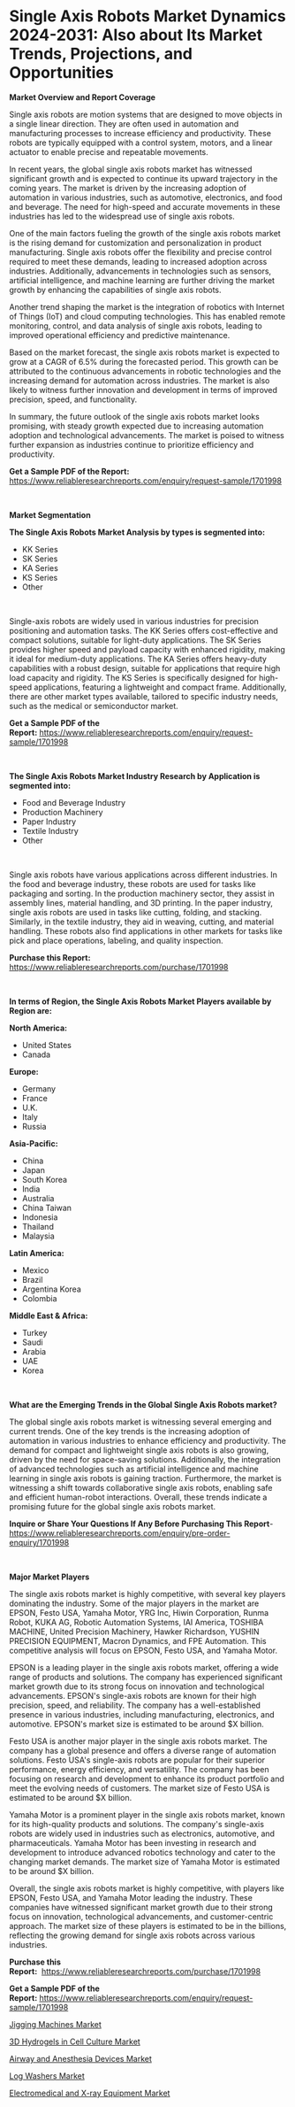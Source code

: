 <p><h1>Single Axis Robots Market Dynamics 2024-2031: Also about Its Market Trends, Projections, and Opportunities</h1></p><p><strong>Market Overview and Report Coverage</strong></p>
<p><p>Single axis robots are motion systems that are designed to move objects in a single linear direction. They are often used in automation and manufacturing processes to increase efficiency and productivity. These robots are typically equipped with a control system, motors, and a linear actuator to enable precise and repeatable movements.</p><p>In recent years, the global single axis robots market has witnessed significant growth and is expected to continue its upward trajectory in the coming years. The market is driven by the increasing adoption of automation in various industries, such as automotive, electronics, and food and beverage. The need for high-speed and accurate movements in these industries has led to the widespread use of single axis robots.</p><p>One of the main factors fueling the growth of the single axis robots market is the rising demand for customization and personalization in product manufacturing. Single axis robots offer the flexibility and precise control required to meet these demands, leading to increased adoption across industries. Additionally, advancements in technologies such as sensors, artificial intelligence, and machine learning are further driving the market growth by enhancing the capabilities of single axis robots.</p><p>Another trend shaping the market is the integration of robotics with Internet of Things (IoT) and cloud computing technologies. This has enabled remote monitoring, control, and data analysis of single axis robots, leading to improved operational efficiency and predictive maintenance.</p><p>Based on the market forecast, the single axis robots market is expected to grow at a CAGR of 6.5% during the forecasted period. This growth can be attributed to the continuous advancements in robotic technologies and the increasing demand for automation across industries. The market is also likely to witness further innovation and development in terms of improved precision, speed, and functionality.</p><p>In summary, the future outlook of the single axis robots market looks promising, with steady growth expected due to increasing automation adoption and technological advancements. The market is poised to witness further expansion as industries continue to prioritize efficiency and productivity.</p></p>
<p><strong>Get a Sample PDF of the Report:</strong> <a href="https://www.reliableresearchreports.com/enquiry/request-sample/1701998">https://www.reliableresearchreports.com/enquiry/request-sample/1701998</a></p>
<p>&nbsp;</p>
<p><strong>Market Segmentation</strong></p>
<p><strong>The Single Axis Robots Market Analysis by types is segmented into:</strong></p>
<p><ul><li>KK Series</li><li>SK Series</li><li>KA Series</li><li>KS Series</li><li>Other</li></ul></p>
<p>&nbsp;</p>
<p><p>Single-axis robots are widely used in various industries for precision positioning and automation tasks. The KK Series offers cost-effective and compact solutions, suitable for light-duty applications. The SK Series provides higher speed and payload capacity with enhanced rigidity, making it ideal for medium-duty applications. The KA Series offers heavy-duty capabilities with a robust design, suitable for applications that require high load capacity and rigidity. The KS Series is specifically designed for high-speed applications, featuring a lightweight and compact frame. Additionally, there are other market types available, tailored to specific industry needs, such as the medical or semiconductor market.</p></p>
<p><strong>Get a Sample PDF of the Report:</strong>&nbsp;<a href="https://www.reliableresearchreports.com/enquiry/request-sample/1701998">https://www.reliableresearchreports.com/enquiry/request-sample/1701998</a></p>
<p>&nbsp;</p>
<p><strong>The Single Axis Robots Market Industry Research by Application is segmented into:</strong></p>
<p><ul><li>Food and Beverage Industry</li><li>Production Machinery</li><li>Paper Industry</li><li>Textile Industry</li><li>Other</li></ul></p>
<p>&nbsp;</p>
<p><p>Single axis robots have various applications across different industries. In the food and beverage industry, these robots are used for tasks like packaging and sorting. In the production machinery sector, they assist in assembly lines, material handling, and 3D printing. In the paper industry, single axis robots are used in tasks like cutting, folding, and stacking. Similarly, in the textile industry, they aid in weaving, cutting, and material handling. These robots also find applications in other markets for tasks like pick and place operations, labeling, and quality inspection.</p></p>
<p><strong>Purchase this Report:</strong>&nbsp; <a href="https://www.reliableresearchreports.com/purchase/1701998">https://www.reliableresearchreports.com/purchase/1701998</a></p>
<p>&nbsp;</p>
<p><strong>In terms of Region, the Single Axis Robots Market Players available by Region are:</strong></p>
<p>
    <p> <strong> North America: </strong>
        <ul>
            <li>United States</li>
            <li>Canada</li>
        </ul>
        </p> 
    <p> <strong> Europe: </strong>
        <ul>
            <li>Germany</li>
            <li>France</li>
            <li>U.K.</li>
            <li>Italy</li>
            <li>Russia</li>
        </ul>
        </p> 
    <p> <strong> Asia-Pacific: </strong>
        <ul>
            <li>China</li>
            <li>Japan</li>
            <li>South Korea</li>
            <li>India</li>
            <li>Australia</li>
            <li>China Taiwan</li>
            <li>Indonesia</li>
            <li>Thailand</li>
            <li>Malaysia</li>
        </ul>
        </p> 
    <p> <strong> Latin America: </strong>
        <ul>
            <li>Mexico</li>
            <li>Brazil</li>
            <li>Argentina Korea</li>
            <li>Colombia</li>
        </ul>
        </p> 
    <p> <strong> Middle East & Africa: </strong>
        <ul>
            <li>Turkey</li>
            <li>Saudi</li>
            <li>Arabia</li>
            <li>UAE</li>
            <li>Korea</li>
        </ul>
    </p>
    </p>
<p>&nbsp;</p>
<p><strong>What are the Emerging Trends in the Global Single Axis Robots market?</strong></p>
<p><p>The global single axis robots market is witnessing several emerging and current trends. One of the key trends is the increasing adoption of automation in various industries to enhance efficiency and productivity. The demand for compact and lightweight single axis robots is also growing, driven by the need for space-saving solutions. Additionally, the integration of advanced technologies such as artificial intelligence and machine learning in single axis robots is gaining traction. Furthermore, the market is witnessing a shift towards collaborative single axis robots, enabling safe and efficient human-robot interactions. Overall, these trends indicate a promising future for the global single axis robots market.</p></p>
<p><strong>Inquire or Share Your Questions If Any Before Purchasing This Report</strong>- <a href="https://www.reliableresearchreports.com/enquiry/pre-order-enquiry/1701998">https://www.reliableresearchreports.com/enquiry/pre-order-enquiry/1701998</a></p>
<p>&nbsp;</p>
<p><strong>Major Market Players</strong></p>
<p><p>The single axis robots market is highly competitive, with several key players dominating the industry. Some of the major players in the market are EPSON, Festo USA, Yamaha Motor, YRG Inc, Hiwin Corporation, Runma Robot, KUKA AG, Robotic Automation Systems, IAI America, TOSHIBA MACHINE, United Precision Machinery, Hawker Richardson, YUSHIN PRECISION EQUIPMENT, Macron Dynamics, and FPE Automation. This competitive analysis will focus on EPSON, Festo USA, and Yamaha Motor.</p><p>EPSON is a leading player in the single axis robots market, offering a wide range of products and solutions. The company has experienced significant market growth due to its strong focus on innovation and technological advancements. EPSON's single-axis robots are known for their high precision, speed, and reliability. The company has a well-established presence in various industries, including manufacturing, electronics, and automotive. EPSON's market size is estimated to be around $X billion.</p><p>Festo USA is another major player in the single axis robots market. The company has a global presence and offers a diverse range of automation solutions. Festo USA's single-axis robots are popular for their superior performance, energy efficiency, and versatility. The company has been focusing on research and development to enhance its product portfolio and meet the evolving needs of customers. The market size of Festo USA is estimated to be around $X billion.</p><p>Yamaha Motor is a prominent player in the single axis robots market, known for its high-quality products and solutions. The company's single-axis robots are widely used in industries such as electronics, automotive, and pharmaceuticals. Yamaha Motor has been investing in research and development to introduce advanced robotics technology and cater to the changing market demands. The market size of Yamaha Motor is estimated to be around $X billion.</p><p>Overall, the single axis robots market is highly competitive, with players like EPSON, Festo USA, and Yamaha Motor leading the industry. These companies have witnessed significant market growth due to their strong focus on innovation, technological advancements, and customer-centric approach. The market size of these players is estimated to be in the billions, reflecting the growing demand for single axis robots across various industries.</p></p>
<p><strong>Purchase this Report:</strong>&nbsp;&nbsp;<a href="https://www.reliableresearchreports.com/purchase/1701998">https://www.reliableresearchreports.com/purchase/1701998</a></p>
<p></p>
<p><strong>Get a Sample PDF of the Report:</strong>&nbsp;<a href="https://www.reliableresearchreports.com/enquiry/request-sample/1701998">https://www.reliableresearchreports.com/enquiry/request-sample/1701998</a></p>
<p><p><a href="https://github.com/Chiragrp23/Market-Research-Report-List-2/blob/main/jigging-machines-market.md">Jigging Machines Market</a></p><p><a href="https://medium.com/@christinegreen87/3d-hydrogels-in-cell-culture-market-competitive-analysis-market-trends-and-forecast-to-2030-f5b2ca24a24e">3D Hydrogels in Cell Culture Market</a></p><p><a href="https://medium.com/@christinegreen87/airway-and-anesthesia-devices-market-trends-and-market-analysis-forecasted-for-period-2023-2030-2744d848705c">Airway and Anesthesia Devices Market</a></p><p><a href="https://github.com/Chiragrp22/Market-Research-Report-List-2/blob/main/log-washers-market.md">Log Washers Market</a></p><p><a href="https://medium.com/@christinegreen87/electromedical-and-x-ray-equipment-market-research-report-its-history-and-forecast-2023-to-2030-84d0ab71581f">Electromedical and X-ray Equipment Market</a></p></p>